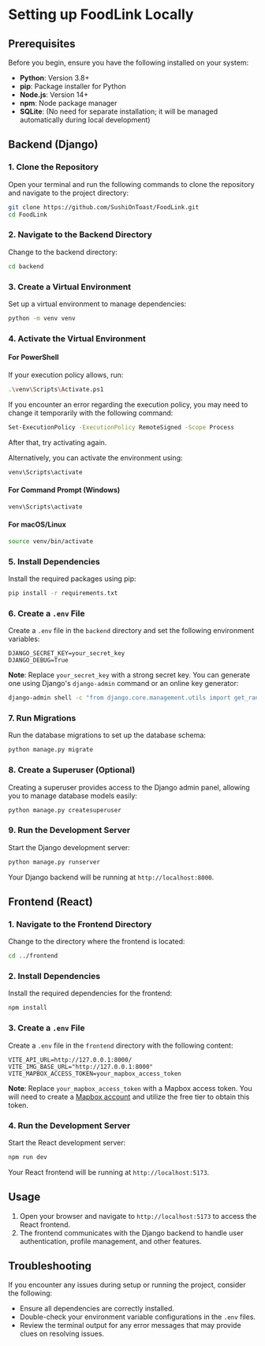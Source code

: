 # Setting up FoodLink Locally

## Prerequisites

Before you begin, ensure you have the following installed on your system:

- **Python**: Version 3.8+
- **pip**: Package installer for Python
- **Node.js**: Version 14+
- **npm**: Node package manager
- **SQLite**: (No need for separate installation; it will be managed automatically during local development)

## Backend (Django)

### 1. Clone the Repository

Open your terminal and run the following commands to clone the repository and navigate to the project directory:

```bash
git clone https://github.com/SushiOnToast/FoodLink.git
cd FoodLink
```

### 2. Navigate to the Backend Directory

Change to the backend directory:

```bash
cd backend
```

### 3. Create a Virtual Environment

Set up a virtual environment to manage dependencies:

```bash
python -m venv venv
```

### 4. Activate the Virtual Environment

#### For PowerShell

If your execution policy allows, run:

```bash
.\venv\Scripts\Activate.ps1
```

If you encounter an error regarding the execution policy, you may need to change it temporarily with the following command:

```bash
Set-ExecutionPolicy -ExecutionPolicy RemoteSigned -Scope Process
```

After that, try activating again.

Alternatively, you can activate the environment using:

```bash
venv\Scripts\activate
```

#### For Command Prompt (Windows)

```bash
venv\Scripts\activate
```

#### For macOS/Linux

```bash
source venv/bin/activate
```

### 5. Install Dependencies

Install the required packages using pip:

```bash
pip install -r requirements.txt
```

### 6. Create a `.env` File

Create a `.env` file in the `backend` directory and set the following environment variables:

```env
DJANGO_SECRET_KEY=your_secret_key
DJANGO_DEBUG=True
```

**Note**: Replace `your_secret_key` with a strong secret key. You can generate one using Django's `django-admin` command or an online key generator:

```bash
django-admin shell -c "from django.core.management.utils import get_random_secret_key; print(get_random_secret_key())"
```

### 7. Run Migrations

Run the database migrations to set up the database schema:

```bash
python manage.py migrate
```

### 8. Create a Superuser (Optional)

Creating a superuser provides access to the Django admin panel, allowing you to manage database models easily:

```bash
python manage.py createsuperuser
```

### 9. Run the Development Server

Start the Django development server:

```bash
python manage.py runserver
```

Your Django backend will be running at `http://localhost:8000`.

## Frontend (React)

### 1. Navigate to the Frontend Directory

Change to the directory where the frontend is located:

```bash
cd ../frontend
```

### 2. Install Dependencies

Install the required dependencies for the frontend:

```bash
npm install
```

### 3. Create a `.env` File

Create a `.env` file in the `frontend` directory with the following content:

```env
VITE_API_URL=http://127.0.0.1:8000/
VITE_IMG_BASE_URL="http://127.0.0.1:8000"
VITE_MAPBOX_ACCESS_TOKEN=your_mapbox_access_token
```

**Note**: Replace `your_mapbox_access_token` with a Mapbox access token. You will need to create a [Mapbox account](https://account.mapbox.com/auth/signup/?route-to=https%3A%2F%2Faccount.mapbox.com%2F%3Fauth%3D1) and utilize the free tier to obtain this token.

### 4. Run the Development Server

Start the React development server:

```bash
npm run dev
```

Your React frontend will be running at `http://localhost:5173`.

## Usage

1. Open your browser and navigate to `http://localhost:5173` to access the React frontend.
2. The frontend communicates with the Django backend to handle user authentication, profile management, and other features.

## Troubleshooting

If you encounter any issues during setup or running the project, consider the following:

- Ensure all dependencies are correctly installed.
- Double-check your environment variable configurations in the `.env` files.
- Review the terminal output for any error messages that may provide clues on resolving issues.

